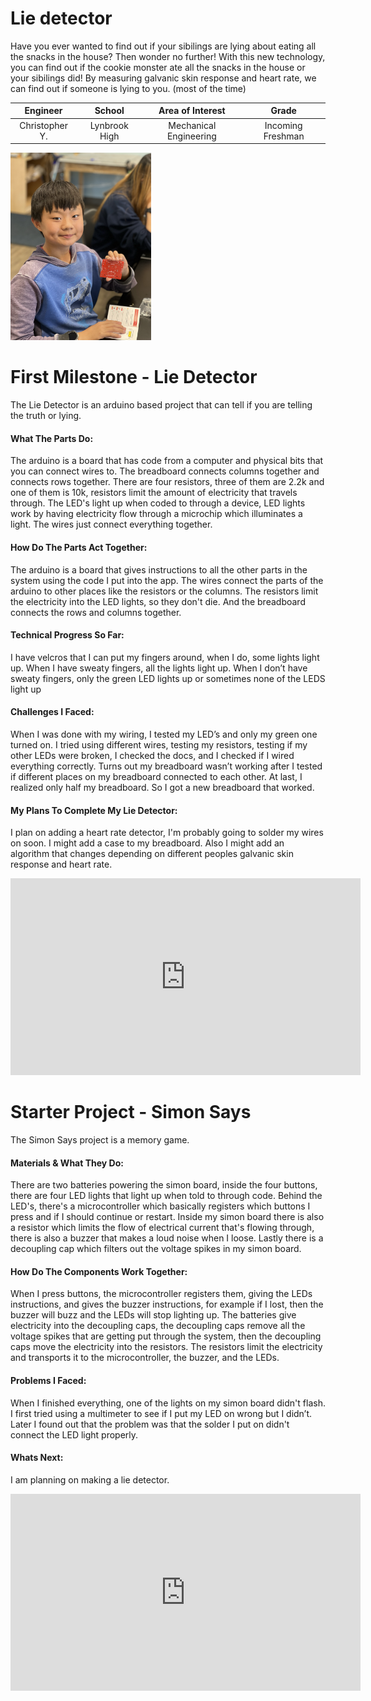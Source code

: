 # Lie detector
Have you ever wanted to find out if your sibilings are lying about eating all the snacks in the house? Then wonder no further! With this new technology, you can find out if the cookie monster ate all the snacks in the house or your sibilings did! By measuring galvanic skin response and heart rate, we can find out if someone is lying to you. (most of the time)

| **Engineer** | **School** | **Area of Interest** | **Grade** |
|:--:|:--:|:--:|:--:|
| Christopher Y.| Lynbrook High | Mechanical Engineering | Incoming Freshman

<img src="Christopher-Headshot.png"  width="225" height="300">


<!--# Final Milestone
For your final milestone, explain the outcome of your project. Key details to include are:
- What you've accomplished since your previous milestone
- What your biggest challenges and triumphs were at BSE
- A summary of key topics you learned about
- What you hope to learn in the future after everything you've learned at BSE

**Don't forget to replace the text below with the embedding for your milestone video. Go to Youtube, click Share -> Embed, and copy and paste the code to replace what's below.**

<iframe width="560" height="315" src="https://www.youtube.com/embed/F7M7imOVGug" title="YouTube video player" frameborder="0" allow="accelerometer; autoplay; clipboard-write; encrypted-media; gyroscope; picture-in-picture; web-share" allowfullscreen></iframe>

# Second Milestone
For your second milestone, explain what you've worked on since your previous milestone. You can highlight:
- Technical details of what you've accomplished and how they contribute to the final goal
- What has been surprising about the project so far
- Previous challenges you faced that you overcame
- What needs to be completed before your final milestone 

**Don't forget to replace the text below with the embedding for your milestone video. Go to Youtube, click Share -> Embed, and copy and paste the code to replace what's below.**

<iframe width="560" height="315" src="https://www.youtube.com/embed/y3VAmNlER5Y" title="YouTube video player" frameborder="0" allow="accelerometer; autoplay; clipboard-write; encrypted-media; gyroscope; picture-in-picture; web-share" allowfullscreen></iframe>-->

# First Milestone - Lie Detector
The Lie Detector is an arduino based project that can tell if you are telling the truth or lying. 

#### What The Parts Do: 
The arduino is a board that has code from a computer and physical bits that you can connect wires to. The breadboard connects columns together and connects rows together. There are four resistors, three of them are 2.2k and one of them is 10k, resistors limit the amount of electricity that travels through. The LED's light up when coded to through a device, LED lights work by having electricity flow through a microchip which illuminates a light. The wires just connect everything together. 

#### How Do The Parts Act Together: 
The arduino is a board that gives instructions to all the other parts in the system using the code I put into the app. The wires connect the parts of the arduino to other places like the resistors or the columns. The resistors limit the electricity into the LED lights, so they don't die. And the breadboard connects the rows and columns together. 

#### Technical Progress So Far: 
I have velcros that I can put my fingers around, when I do, some lights light up. When I have sweaty fingers, all the lights light up. When I don’t have sweaty fingers, only the green LED lights up or sometimes none of the LEDS light up

#### Challenges I Faced: 
When I was done with my wiring, I tested my LED’s and only my green one turned on. I tried using different wires, testing my resistors, testing if my other LEDs  were broken, I checked the docs, and I checked if I wired everything correctly. Turns out my breadboard wasn’t working after I tested if different places on my breadboard connected to each other. At last, I realized only half my breadboard. So I got a new breadboard that worked. 

#### My Plans To Complete My Lie Detector: 
I plan on adding a heart rate detector, I'm probably going to solder my wires on soon. I might add a case to my breadboard. Also I might add an algorithm that changes depending on different peoples galvanic skin response and heart rate. 

<iframe width="560" height="315" src="https://www.youtube.com/embed/StfrcpoQP14" title="YouTube video player" frameborder="0" allow="accelerometer; autoplay; clipboard-write; encrypted-media; gyroscope; picture-in-picture; web-share" allowfullscreen></iframe>

# Starter Project - Simon Says
The Simon Says project is a memory game. 
  
#### Materials & What They Do:
There are two batteries powering the simon board, inside the four buttons, there are four LED lights that light up when told to through code. Behind the LED's, there's a microcontroller which basically registers which buttons I press and if I should continue or restart. Inside my simon board there is also a resistor which limits the flow of electrical current that's flowing through, there is also a buzzer that makes a loud noise when I loose. Lastly there is a decoupling cap which filters out the voltage spikes in my simon board. 

#### How Do The Components Work Together: 
When I press buttons, the microcontroller registers them, giving the LEDs instructions, and gives the buzzer instructions, for example if I lost, then the buzzer will buzz and the LEDs will stop lighting up. The batteries give electricity into the decoupling caps, the decoupling caps remove all the voltage spikes that are getting put through the system, then the decoupling caps move the electricity into the resistors. The resistors limit the electricity and transports it to the microcontroller, the buzzer, and the LEDs. 

#### Problems I Faced: 
When I finished everything, one of the lights on my simon board didn't flash. I first tried using a multimeter to see if I put my LED on wrong but I didn’t. Later I found out that the problem was that the solder I put on didn't connect the LED light properly. 

#### Whats Next: 
I am planning on making a lie detector. 

 <iframe width="560" height="315" src="https://www.youtube.com/embed/cEyCkOh2ClY" title="YouTube video player" frameborder="0" allow="accelerometer; autoplay; clipboard-write; encrypted-media; gyroscope; picture-in-picture; web-share" allowfullscreen></iframe>

<!--
# Schematics 
Here's where you'll put images of your schematics. [Tinkercad](https://www.tinkercad.com/blog/official-guide-to-tinkercad-circuits) and [Fritzing](https://fritzing.org/learning/) are both great resources to create professional schematic diagrams, though BSE recommends Tinkercad because it can be done easily and for free in the browser. 

# Code
Here's where you'll put your code. The syntax below places it into a block of code. Follow the guide [here]([url](https://www.markdownguide.org/extended-syntax/)) to learn how to customize it to your project needs. 

```c++
void setup() {
  // put your setup code here, to run once:
  Serial.begin(9600);
  Serial.println("Hello World!");
}

void loop() {
  // put your main code here, to run repeatedly:

}
```

# Bill of Materials
Here's where you'll list the parts in your project. To add more rows, just copy and paste the example rows below.
Don't forget to place the link of where to buy each component inside the quotation marks in the corresponding row after href =. Follow the guide [here]([url](https://www.markdownguide.org/extended-syntax/)) to learn how to customize this to your project needs. 

| **Part** | **Note** | **Price** | **Link** |
|:--:|:--:|:--:|:--:|
| Item Name | What the item is used for | $Price | <a href="https://www.amazon.com/Arduino-A000066-ARDUINO-UNO-R3/dp/B008GRTSV6/"> Link </a> |
|:--:|:--:|:--:|:--:|
| Item Name | What the item is used for | $Price | <a href="https://www.amazon.com/Arduino-A000066-ARDUINO-UNO-R3/dp/B008GRTSV6/"> Link </a> |
|:--:|:--:|:--:|:--:|
| Item Name | What the item is used for | $Price | <a href="https://www.amazon.com/Arduino-A000066-ARDUINO-UNO-R3/dp/B008GRTSV6/"> Link </a> |
|:--:|:--:|:--:|:--:|

# Other Resources/Examples
One of the best parts about Github is that you can view how other people set up their own work. Here are some past BSE portfolios that are awesome examples. You can view how they set up their portfolio, and you can view their index.md files to understand how they implemented different portfolio components.
- [Example 1](https://trashytuber.github.io/YimingJiaBlueStamp/)
- [Example 2](https://sviatil0.github.io/Sviatoslav_BSE/)
- [Example 3](https://arneshkumar.github.io/arneshbluestamp/)

To watch the BSE tutorial on how to create a portfolio, click here.
-->



